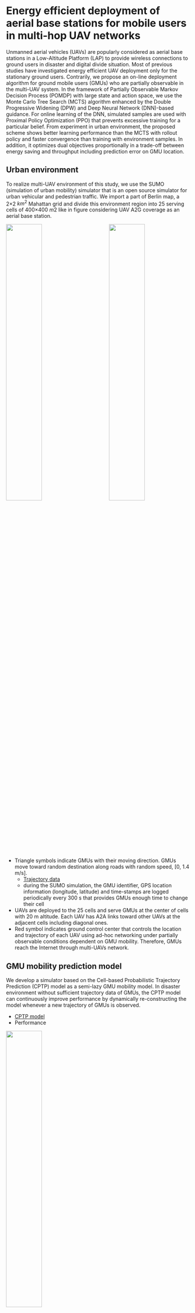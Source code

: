 # Energy efficient deployment of aerial base stations for mobile users in multi-hop UAV networks

Unmanned aerial vehicles (UAVs) are popularly considered as aerial base stations in a Low-Altitude Platform (LAP) to provide
wireless connections to ground users in disaster and digital divide situation. Most of previous studies have investigated energy
efficient UAV deployment only for the stationary ground users. Contrarily, we propose an on-line deployment algorithm for ground
mobile users (GMUs) who are partially observable in the multi-UAV system. In the framework of Partially Observable Markov
Decision Process (POMDP) with large state and action space, we use the Monte Carlo Tree Search (MCTS) algorithm enhanced
by the Double Progressive Widening (DPW) and Deep Neural Network (DNN)-based guidance. For online learning of the DNN,
simulated samples are used with Proximal Policy Optimization (PPO) that prevents excessive training for a particular belief. From
experiment in urban environment, the proposed scheme shows better learning performance than the MCTS with rollout policy and
faster convergence than training with environment samples. In addition, it optimizes dual objectives proportionally in a trade-off
between energy saving and throughput including prediction error on GMU location.


## Urban environment 
To realize multi-UAV environment of this study, we use the SUMO (simulation of urban mobility) simulator that is an open source simulator for urban vehicular and pedestrian traffic. We import a part of Berlin map, a 2×2 $km^2$ Mahattan grid and divide this environment region into 25 serving cells of 400×400 $m2$ like in figure considering UAV A2G coverage as an aerial base station. 
  

<img src="https://user-images.githubusercontent.com/73271891/234551258-12ab758f-aae0-45f1-a0a8-c1ceb273bd14.jpg" width="44%"/><img align="right" src="https://user-images.githubusercontent.com/73271891/234551083-da5a95a8-7bf9-4733-81c0-74b460f517bc.jpg" width="44%"/>

- Triangle symbols indicate GMUs with their moving direction. GMUs move toward random destination along roads with random speed, [0, 1.4 m/s].
  - [Trajectory data](https://github.com/kyungho-ryu/u2g_POMDPy/tree/master/mobility/original_trajectory)
  - during the SUMO simulation, the GMU identifier, GPS location information (longitude, latitude) and time-stamps are logged periodically every 300 s that provides GMUs enough time to change their cell
- UAVs are deployed to the 25 cells and serve GMUs at the center of cells with 20 m altitude. Each UAV has A2A links toward other UAVs at the adjacent cells including diagonal ones.
- Red symbol indicates ground control center that controls the location and trajectory of each UAV using ad-hoc networking under partially observable conditions dependent on GMU mobility. Therefore, GMUs reach the Internet through multi-UAVs network. 

## GMU mobility prediction model

We develop a simulator based on the Cell-based Probabilistic Trajectory Prediction (CPTP) model as a semi-lazy GMU mobility model. In disaster environment without sufficient trajectory data of GMUs, the CPTP model can continuously improve performance by dynamically re-constructing the model whenever a new trajectory of GMUs is observed. 
 - [CPTP model](https://github.com/kyungho-ryu/u2g_POMDPy/blob/master/mobility/semi_lazy.py)
 - Performance 
 <img src="https://user-images.githubusercontent.com/73271891/234559297-5c8501cb-9774-46bd-a55e-f69173729c1c.jpg" width="44%">

## MCTS Guided by Deep Reinforcement Learning

We extend the [MCTS-based Partially Observable Monte Carlo Planning (POMCP)](https://proceedings.neurips.cc/paper_files/paper/2010/file/edfbe1afcf9246bb0d40eb4d8027d90f-Paper.pdf) for the GCC to find feasible UAV control in the partially observable environment. 
We propose a Deep Neural Network (DNN) based reinforcement learning (DRL) to guide the MTCS search, which narrows down scope of action space and
accelerates the search procedure. We train the actor-critic network using simulation samples for online algorithm.To avoid overfitting caused by the simulation samples, we use the Proximal Policy Optimization (PPO) for the DNN training.

- Performance 
<img src="https://user-images.githubusercontent.com/73271891/234560638-3c3f0377-a0a0-4a81-8672-eb6c8ad14976.png" width="88%">
- Figure llustrates the average location of GMUs sampled from the belief state, the actual location of GMUs, and an action obtained from the MCTS in the corresponding belief state.
  - Color index of each cell indicates the number of actual GMUs
  - The number of each cell is the average of GMUs sampled from belief state
  - The dashed circles mean UAV location by a selected action

